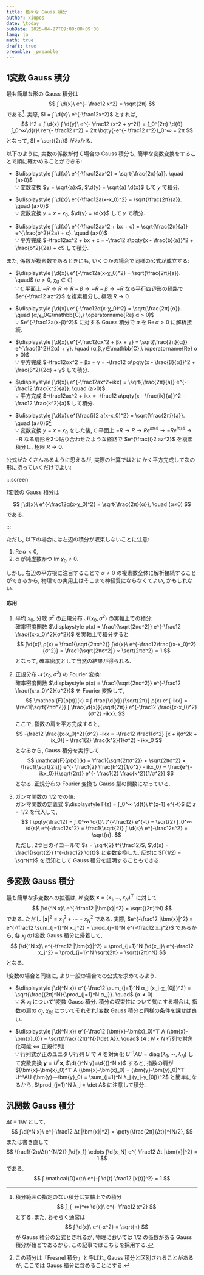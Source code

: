 ```yaml
---
title: 色々な Gauss 積分
author: xiupos
date: \today
pubDate: 2025-04-27T09:00:00+09:00
lang: ja
math: true
draft: true
preamble: _preamble
---
```


## 1変数 Gauss 積分

最も簡単な形の Gauss 積分は
$$
∫ \d{x}\ e^{- \frac12 x^2} = \sqrt{2π}
$$
である[^interval]. 実際, $I = ∫ \d{x}\ e^{-\frac12x^2}$ とすれば,
$$
I^2 = ∫ \d{x} ∫ \d{y}\ e^{- \frac12 (x^2 + y^2)} = ∫_0^{2π} \d{θ} ∫_0^∞\d{r}\ re^{- \frac12 r^2} = 2π \bqty{-e^{- \frac12 r^2}}_0^∞ = 2π
$$
となって, $I = \sqrt{2π}$ がわかる.

[^interval]: 積分範囲の指定のない積分は実軸上での積分
    $$
    ∫_{-∞}^∞ \d{x}\ e^{- \frac12 x^2}
    $$
    とする. また, おそらく通常は
    $$
    ∫ \d{x}\ e^{-x^2} = \sqrt{π}
    $$
    が Gauss 積分の公式とされるが, 物理においては $1/2$ の係数がある Gauss 積分が殆どであるから, この記事ではこちらを採用する.

以下のように, 実数の係数が付く場合の Gauss 積分も, 簡単な変数変換をすることで順に確かめることができる:

- $\displaystyle ∫ \d{x}\ e^{-\frac12ax^2} = \sqrt{\frac{2π}{a}}. \quad (a>0)$  
    ∵ 変数変換 $y = \sqrt{a}x$, $\d{y} = \sqrt{a} \d{x}$ して $y$ で積分.

- $\displaystyle ∫ \d{x}\ e^{-\frac12a(x-x_0)^2} = \sqrt{\frac{2π}{a}}. \quad (a>0)$  
    ∵ 変数変換 $y=x-x_0$, $\d{y} = \d{x}$ して $y$ で積分.

- $\displaystyle ∫ \d{x}\ e^{-\frac12ax^2 + bx + c} = \sqrt{\frac{2π}{a}} e^{\frac{b^2}{2a} + c}. \quad (a>0)$  
    ∵ 平方完成 $-\frac12ax^2 + bx + c = -\frac12 a\pqty{x - \frac{b}{a}}^2 + \frac{b^2}{2a} + c$ して積分.

また, 係数が複素数であるときにも, いくつかの場合で同様の公式が成立する:

- $\displaystyle ∫\d{x}\ e^{-\frac12a(x-χ_0)^2} = \sqrt{\frac{2π}{a}}. \quad$ $(a>0,\ χ_0∈\mathbb{C})$  
    ∵ $\mathbb{C}$ 平面上 $-R→R→R-β→-R-β→-R$ なる平行四辺形の経路で $e^{-\frac12 az^2}$ を複素積分し, 極限 $R→0$.

- $\displaystyle ∫\d{x}\ e^{-\frac12α(x-χ_0)^2} = \sqrt{\frac{2π}{α}}. \quad (α,χ_0∈\mathbb{C},\ \operatorname{Re} α > 0)$  
    ∵ $e^{-\frac12a(x-β)^2}$ に対する Gauss 積分で $a$ を $\operatorname{Re} α > 0$ に解析接続.

- $\displaystyle ∫\d{x}\ e^{-\frac12αx^2 + βx + γ} = \sqrt{\frac{2π}{α}} e^{\frac{β^2}{2α} + γ}. \quad (α,β,γ∈\mathbb{C},\ \operatorname{Re} α > 0)$  
    ∵ 平方完成 $-\frac12αx^2 + βx + γ = -\frac12 α\pqty{x - \frac{β}{α}}^2 + \frac{β^2}{2α} + γ$ して積分.

- $\displaystyle ∫\d{x}\ e^{-\frac12ax^2+ikx} = \sqrt{\frac{2π}{a}} e^{-\frac12 \frac{k^2}{a}}. \quad (a>0)$  
    ∵ 平方完成 $-\frac12ax^2 + ikx = -\frac12 a\pqty{x - \frac{ik}{a}}^2 - \frac12 \frac{k^2}{a}$ して積分.

- $\displaystyle ∫\d{x}\ e^{\frac{i}2 a(x-x_0)^2} = \sqrt{\frac{2πi}{a}}. \quad (a≠0)$[^fresnel]  
    ∵ 変数変換 $y=x-x_0$ をした後, $\mathbb{C}$ 平面上 $-R→R→Re^{iπ/4}→-Re^{iπ/4}→-R$ なる扇形を2つ貼り合わせたような経路で $e^{\frac{i}2 az^2}$ を複素積分し, 極限 $R→0$.

[^fresnel]: この積分は「Fresnel 積分」と呼ばれ, Gauss 積分と区別されることがあるが, ここでは Gauss 積分に含めることにする.

公式がたくさんあるように思えるが, 実際の計算ではとにかく平方完成して次の形に持っていくだけでよい:

:::screen

1変数の Gauss 積分は

$$
∫\d{x}\ e^{-\frac12α(x-χ_0)^2} = \sqrt{\frac{2π}{α}}, \quad (α≠0)
$$
である.

:::

ただし, 以下の場合には左辺の積分が収束しないことに注意:

1. $\operatorname{Re} α < 0$,
2. $α$ が純虚数かつ $\operatorname{Im} χ_0 ≠ 0$.

しかし, 右辺の平方根に注目することで $α≠0$ の複素数全体に解析接続することができるから, 物理での実用上はそこまで神経質にならなくてよい, かもしれない.

#### 応用

1. 平均 $x_0$, 分散 $σ^2$ の正規分布 $\mathcal{N}(x_0,σ^2)$ の実軸上での積分:  
    確率密度関数 $\displaystyle ρ(x) = \frac1{\sqrt{2πσ^2}} e^{-\frac12 \frac{(x-x_0)^2}{σ^2}}$ を実軸上で積分すると
    $$
    ∫\d{x}\ ρ(x) = \frac1{\sqrt{2πσ^2}} ∫\d{x}\ e^{-\frac12\frac{(x-x_0)^2}{σ^2}} = \frac1{\sqrt{2πσ^2}} × \sqrt{2πσ^2} = 1
    $$
    となって, 確率密度として当然の結果が得られる.

2. 正規分布 $\mathcal{N}(x_0,σ^2)$ の Fourier 変換:  
    確率密度関数 $\displaystyle ρ(x) = \frac1{\sqrt{2πσ^2}} e^{-\frac12 \frac{(x-x_0)^2}{σ^2}}$ を Fourier 変換して,
    $$
    \mathcal{F}[ρ(x)](k) ≡ ∫ \frac{\d{x}}{\sqrt{2π}} ρ(x) e^{-ikx} = \frac1{\sqrt{2πσ^2}} ∫ \frac{\d{x}}{\sqrt{2π}} e^{-\frac12 \frac{(x-x_0)^2}{σ^2} -ikx}.
    $$
    ここで, 指数の肩を平方完成すると,
    $$
    -\frac12 \frac{(x-x_0)^2}{σ^2} -ikx = -\frac12 \frac1{σ^2} [x + i(σ^2k + ix_0)] - \frac1{2} \frac{k^2}{1/σ^2} - ikx_0
    $$
    となるから, Gauss 積分を実行して
    $$
    \mathcal{F}[ρ(x)](k) = \frac1{\sqrt{2πσ^2}} × \sqrt{2πσ^2} × \frac1{\sqrt{2π}} e^{- \frac1{2} \frac{k^2}{1/σ^2} - ikx_0} = \frac{e^{- ikx_0}}{\sqrt{2π}} e^{- \frac1{2} \frac{k^2}{1/σ^2}}
    $$
    となる. 正規分布の Fourier 変換も Gauss 型の関数になっている.

 3. ガンマ関数の $1/2$ での値:  
    ガンマ関数の定義式 $\displaystyle Γ(z) = ∫_0^∞ \d{t}\ t^{z-1} e^{-t}$ に $z=1/2$ を代入して,
    $$
    Γ\pqty{\frac12} = ∫_0^∞ \d{t}\ t^{-\frac12} e^{-t} = \sqrt{2} ∫_0^∞ \d{s}\ e^{-\frac12s^2} = \frac1{\sqrt{2}} ∫ \d{s}\ e^{-\frac12s^2} = \sqrt{π}.
    $$
    ただし, 2つ目のイコールで $s = \sqrt{2} t^{\frac12}$, $\d{s} = \frac1{\sqrt{2}} t^{-\frac12} \d{t}$ と変数変換した. 反対に $Γ(1/2) = \sqrt{π}$ を既知として Gauss 積分を証明することもできる.

## 多変数 Gauss 積分

最も簡単な多変数への拡張は, $N$ 変数 $\bm{x}=(x_1,\ldots,x_N)^⊤$ に対して
$$
∫\d{^N x}\ e^{-\frac12 |\bm{x}|^2} = \sqrt{(2π)^N}
$$
である. ただし $|\bm{x}|^2 = x_1^2 + \cdots + x_N^2$ である. 実際, $e^{-\frac12 |\bm{x}|^2} = e^{-\frac12 \sum_{j=1}^N x_j^2} = \prod_{j=1}^N e^{-\frac12 x_j^2}$ であるから, 各 $x_j$ の1変数 Gauss 積分に帰着して,
$$
∫\d{^N x}\ e^{-\frac12 |\bm{x}|^2} = \prod_{j=1}^N ∫\d{x_j}\ e^{-\frac12 x_j^2} = \prod_{j=1}^N \sqrt{2π} = \sqrt{(2π)^N}
$$
となる. 

1変数の場合と同様に, より一般の場合での公式を求めてみよう.

- $\displaystyle ∫\d{^N x}\ e^{-\frac12  \sum_{j=1}^N α_j (x_j-χ_{0j})^2} = \sqrt{\frac{(2π)^N}{\prod_{j=1}^N α_j}}. \quad$ ($α≠0$)  
  ∵ 各 $x_j$ について1変数 Gauss 積分. 積分の収束性について気にする場合は, 指数の肩の $α_j$, $χ_{0j}$ についてそれぞれ1変数 Gauss 積分と同様の条件を課せば良い.

- $\displaystyle ∫\d{^N x}\ e^{-\frac12 (\bm{x}-\bm{x}_0)^⊤ A (\bm{x}-\bm{x}_0)} = \sqrt{\frac{(2π)^N}{\det A}}. \quad$ ($A$ : $N×N$ 行列で対角化可能 ⇔ 正規行列)  
  ∵ 行列式が正のユニタリ行列 $U$ で $A$ を対角化 $U^{-1}AU = \operatorname{diag}(λ_1,\cdots,λ_N)$ して変数変換 $\bm{y}=U^† \bm{x}$, $\d{{}^N y}=\d{{}^N x}$ すると, 指数の肩が $(\bm{x}-\bm{x}_0)^⊤ A (\bm{x}-\bm{x}_0) = (\bm{y}-\bm{y}_0)^⊤ U^†AU (\bm{y}—\bm{y}_0) = \sum_{j=1}^N λ_j (y_j-y_{0j})^2$ と簡単になるから, $\prod_{j=1}^N λ_j = \det A$ に注意して積分.

## 汎関数 Gauss 積分

$Δt≡1/N$ として,
$$
∫\d{^N x}\ e^{-\frac12 Δt |\bm{x}|^2} = \pqty{\frac{2π}{Δt}}^{N/2},
$$
または書き直して
$$
\frac1{(2π/Δt)^{N/2}} ∫\d{x_1} \cdots ∫\d{x_N} e^{-\frac12 Δt |\bm{x}|^2} = 1
$$
である. 
$$
∫ \mathcal{D}x(t)\ e^{-∫ \d{t} \frac12 [x(t)]^2} = 1
$$
